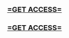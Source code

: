 <h3><strong><a href="https://www.google.com/url?q=https%3A%2F%2Fappbitly.com%2FizbSL">=GET ACCESS=</a></strong></h3>

<h3><strong><a href="https://www.google.com/url?q=https%3A%2F%2Fappbitly.com%2FizbSL">=GET ACCESS=</a></strong></h3>
